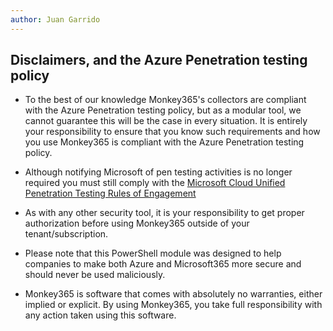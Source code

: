 ```yaml
---
author: Juan Garrido
---
```


## Disclaimers, and the Azure Penetration testing policy

- To the best of our knowledge Monkey365's collectors are compliant with the Azure Penetration testing policy, but as a modular tool, we cannot guarantee this will be the case in every situation. It is entirely your responsibility to ensure that you know such requirements and how you use Monkey365 is compliant with the Azure Penetration testing policy.

- Although notifying Microsoft of pen testing activities is no longer required you must still comply with the <a href='https://www.microsoft.com/msrc/pentest-rules-of-engagement' target='_blank'>Microsoft Cloud Unified Penetration Testing Rules of Engagement</a>

- As with any other security tool, it is your responsibility to get proper authorization before using Monkey365 outside of your tenant/subscription.

- Please note that this PowerShell module was designed to help companies to make both Azure and Microsoft365 more secure and should never be used maliciously. 

- Monkey365 is software that comes with absolutely no warranties, either implied or explicit. By using Monkey365, you take full responsibility with any action taken using this software.

